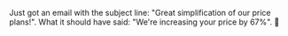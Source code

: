 ---
---

Just got an email with the subject line: "Great simplification of our price plans!". What it should have said: "We're increasing your price by 67%". 🥲
